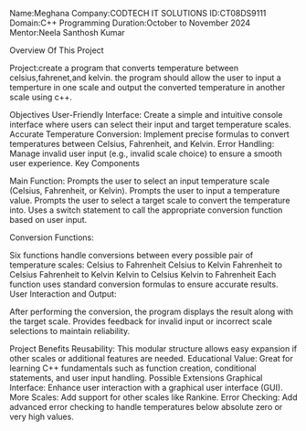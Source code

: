 Name:Meghana
Company:CODTECH IT SOLUTIONS
ID:CT08DS9111
Domain:C++ Programming
Duration:October to November 2024
Mentor:Neela Santhosh Kumar


Overview Of This Project

Project:create a program that converts temperature between celsius,fahrenet,and kelvin.
        the program should allow the user to input a temperture in one scale and output 
        the converted temperature in another scale using c++.


Objectives
User-Friendly Interface: Create a simple and intuitive console interface where users can select their input and target temperature scales.
Accurate Temperature Conversion: Implement precise formulas to convert temperatures between Celsius, Fahrenheit, and Kelvin.
Error Handling: Manage invalid user input (e.g., invalid scale choice) to ensure a smooth user experience.
Key Components

Main Function:
Prompts the user to select an input temperature scale (Celsius, Fahrenheit, or Kelvin).
Prompts the user to input a temperature value.
Prompts the user to select a target scale to convert the temperature into.
Uses a switch statement to call the appropriate conversion function based on user input.

Conversion Functions:

Six functions handle conversions between every possible pair of temperature scales:
Celsius to Fahrenheit
Celsius to Kelvin
Fahrenheit to Celsius
Fahrenheit to Kelvin
Kelvin to Celsius
Kelvin to Fahrenheit
Each function uses standard conversion formulas to ensure accurate results.
User Interaction and Output:

After performing the conversion, the program displays the result along with the target scale.
Provides feedback for invalid input or incorrect scale selections to maintain reliability.

Project Benefits
Reusability: This modular structure allows easy expansion if other scales or additional features are needed.
Educational Value: Great for learning C++ fundamentals such as function creation, conditional statements, and user input handling.
Possible Extensions
Graphical Interface: Enhance user interaction with a graphical user interface (GUI).
More Scales: Add support for other scales like Rankine.
Error Checking: Add advanced error checking to handle temperatures below absolute zero or very high values.

